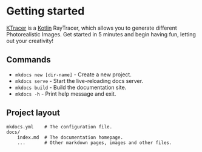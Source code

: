 # Getting started

[KTracer](https://github.com/AnnaPivetta/KTracer) is a [Kotlin](https://github.com/JetBrains/kotlin) RayTracer, which
allows you to generate different Photorealistic Images.
Get started in 5 minutes and begin having fun, letting out your creativity!

## Commands

* `mkdocs new [dir-name]` - Create a new project.
* `mkdocs serve` - Start the live-reloading docs server.
* `mkdocs build` - Build the documentation site.
* `mkdocs -h` - Print help message and exit.

## Project layout

    mkdocs.yml    # The configuration file.
    docs/
        index.md  # The documentation homepage.
        ...       # Other markdown pages, images and other files.
